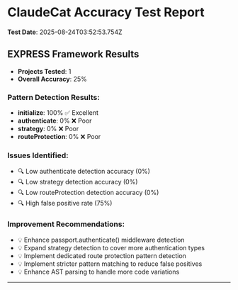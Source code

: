 # ClaudeCat Accuracy Test Report

**Test Date**: 2025-08-24T03:52:53.754Z

## EXPRESS Framework Results

- **Projects Tested**: 1
- **Overall Accuracy**: 25%

### Pattern Detection Results:
- **initialize**: 100% ✅ Excellent
- **authenticate**: 0% ❌ Poor
- **strategy**: 0% ❌ Poor
- **routeProtection**: 0% ❌ Poor

### Issues Identified:
- 🔍 Low authenticate detection accuracy (0%)
- 🔍 Low strategy detection accuracy (0%)
- 🔍 Low routeProtection detection accuracy (0%)
- 🔍 High false positive rate (75%)

### Improvement Recommendations:
- 💡 Enhance passport.authenticate() middleware detection
- 💡 Expand strategy detection to cover more authentication types
- 💡 Implement dedicated route protection pattern detection
- 💡 Implement stricter pattern matching to reduce false positives
- 💡 Enhance AST parsing to handle more code variations

---

